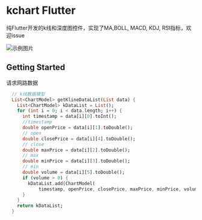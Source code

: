 # kchart Flutter

 纯Flutter开发的k线和深度图控件，实现了MA,BOLL, MACD, KDJ, RSI指标，欢迎issue

![示例图片](https://github.com/zzzmyfox/kline_flutter/blob/master/example.png)

## Getting Started

请求网路数据

```dart 
  // k线数据模型
  List<ChartModel> getKlineDataList(List data) {
    List<ChartModel> kDataList = List();
    for (int i = 0; i < data.length; i++) {
      int timestamp = data[i][0].toInt();
      //timestamp
      double openPrice = data[i][1].toDouble();
      // open
      double closePrice = data[i][4].toDouble();
      // close
      double maxPrice = data[i][2].toDouble();
      // max
      double minPrice = data[i][3].toDouble();
      // min
      double volume = data[i][5].toDouble();
      if (volume > 0) {
        kDataList.add(ChartModel(
            timestamp, openPrice, closePrice, maxPrice, minPrice, volume));
      }
    }
    return kDataList;
  }
```
